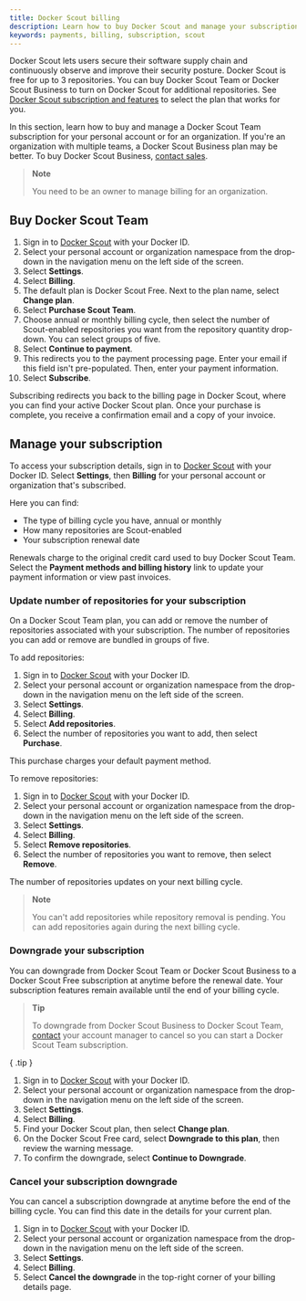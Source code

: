 ```yaml
---
title: Docker Scout billing
description: Learn how to buy Docker Scout and manage your subscription
keywords: payments, billing, subscription, scout
---
```


Docker Scout lets users secure their software supply chain and continuously observe and improve their security posture. Docker Scout is free for up to 3 repositories. You can buy Docker Scout Team or Docker Scout Business to turn on Docker Scout for additional repositories. See [Docker Scout subscription and features](../subscription/scout-details.md) to select the plan that works for you.

In this section, learn how to buy and manage a Docker Scout Team subscription for your personal account or for an organization. If you're an organization with multiple teams, a Docker Scout Business plan may be better. To buy Docker Scout Business, [contact sales](https://www.docker.com/products/docker-scout/#contact-sales).

> **Note**
>
> You need to be an owner to manage billing for an organization.
>

## Buy Docker Scout Team

1. Sign in to [Docker Scout](https://scout.docker.com/) with your Docker ID.
2. Select your personal account or organization namespace from the drop-down in the navigation menu on the left side of the screen.
3. Select **Settings**.
4. Select **Billing**.
5. The default plan is Docker Scout Free. Next to the plan name, select **Change plan**.
6. Select **Purchase Scout Team**.
7. Choose annual or monthly billing cycle, then select the number of Scout-enabled repositories you want from the repository quantity drop-down. You can select groups of five.
8. Select **Continue to payment**.
9. This redirects you to the payment processing page. Enter your email if this field isn't pre-populated. Then, enter your payment information.
10. Select **Subscribe**.

Subscribing redirects you back to the billing page in Docker Scout, where you can find your active Docker Scout plan. Once your purchase is complete, you receive a confirmation email and a copy of your invoice.

## Manage your subscription

To access your subscription details, sign in to [Docker Scout](https://scout.docker.com/) with your Docker ID. Select **Settings**, then **Billing** for your personal account or organization that's subscribed.

Here you can find:

- The type of billing cycle you have, annual or monthly
- How many repositories are Scout-enabled
- Your subscription renewal date

Renewals charge to the original credit card used to buy Docker Scout Team. Select the **Payment methods and billing history** link to update your payment information or view past invoices.

### Update number of repositories for your subscription

On a Docker Scout Team plan, you can add or remove the number of repositories associated with your subscription. The number of repositories you can add or remove are bundled in groups of five.

To add repositories:

1. Sign in to [Docker Scout](https://scout.docker.com/) with your Docker ID.
2. Select your personal account or organization namespace from the drop-down in the navigation menu on the left side of the screen.
3. Select **Settings**.
4. Select **Billing**.
5. Select **Add repositories**.
6. Select the number of repositories you want to add, then select **Purchase**.

This purchase charges your default payment method.

To remove repositories:

1. Sign in to [Docker Scout](https://scout.docker.com/) with your Docker ID.
2. Select your personal account or organization namespace from the drop-down in the navigation menu on the left side of the screen.
3. Select **Settings**.
4. Select **Billing**.
5. Select **Remove repositories**.
6. Select the number of repositories you want to remove, then select **Remove**.

The number of repositories updates on your next billing cycle.

> **Note**
>
> You can't add repositories while repository removal is pending. You can add repositories again during the next billing cycle.
>

### Downgrade your subscription

You can downgrade from Docker Scout Team or Docker Scout Business to a Docker Scout Free subscription at anytime before the renewal date. Your subscription features remain available until the end of your billing cycle.

> **Tip**
>
> To downgrade from Docker Scout Business to Docker Scout Team, [contact](https://hub.docker.com/support/contact) your account manager to cancel so you can start a Docker Scout Team subscription.
>
{ .tip }

1. Sign in to [Docker Scout](https://scout.docker.com/) with your Docker ID.
2. Select your personal account or organization namespace from the drop-down in the navigation menu on the left side of the screen.
3. Select **Settings**.
4. Select **Billing**.
5. Find your Docker Scout plan, then select **Change plan**.
6. On the Docker Scout Free card, select **Downgrade to this plan**, then review the warning message.
7. To confirm the downgrade, select **Continue to Downgrade**.

### Cancel your subscription downgrade

You can cancel a subscription downgrade at anytime before the end of the billing cycle. You can find this date in the details for your current plan.

1. Sign in to [Docker Scout](https://scout.docker.com/) with your Docker ID.
2. Select your personal account or organization namespace from the drop-down in the navigation menu on the left side of the screen.
3. Select **Settings**.
4. Select **Billing**.
5. Select **Cancel the downgrade** in the top-right corner of your billing details page.
